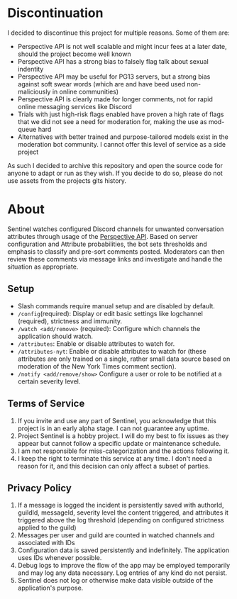 # Discontinuation

I decided to discontinue this project for multiple reasons. Some of them are:

- Perspective API is not well scalable and might incur fees at a later date, should the project become well known
- Perspective API has a strong bias to falsely flag talk about sexual indentity 
- Perspective API may be useful for PG13 servers, but a strong bias against soft swear words (which are and have beed used non-maliciously in online communities)
- Perspective API is clearly made for longer comments, not for rapid online messaging services like Discord
- Trials with just high-risk flags enabled have proven a high rate of flags that we did not see a need for moderation for, making the use as mod-queue hard
- Alternatives with better trained and purpose-tailored models exist in the moderation bot community. I cannot offer this level of service as a side project

As such I decided to archive this repository and open the source code for anyone to adapt or run as they wish. If you decide to do so, please do not use assets from the projects gits history.

# About

Sentinel watches configured Discord channels for unwanted conversation attributes through usage of the [Perspective API](https://perspectiveapi.com/). Based on server configuration and Attribute probabilities, the bot sets thresholds and emphasis to classify and pre-sort comments posted. Moderators can then review these comments via message links and investigate and handle the situation as appropriate.

## Setup

- Slash commands require manual setup and are disabled by default.
- `/config`(required): Display or edit basic settings like logchannel (required), strictness and immunity.
- `/watch <add/remove>` (required): Configure which channels the application should watch.
- `/attributes`: Enable or disable attributes to watch for.
- `/attributes-nyt`: Enable or disable attributes to watch for (these attributes are only trained on a single, rather small data source based on moderation of the New York Times comment section).
- `/notify <add/remove/show>` Configure a user or role to be notified at a certain severity level.

## Terms of Service

1. If you invite and use any part of Sentinel, you acknowledge that this project is in an early alpha stage. I can not guarantee any uptime.
2. Project Sentinel is a hobby project. I will do my best to fix issues as they appear but cannot follow a specific update or maintenance schedule.
3. I am not responsible for miss-categorization and the actions following it.
4. I keep the right to terminate this service at any time. I don't need a reason for it, and this decision can only affect a subset of parties.

## Privacy Policy

1. If a message is logged the incident is persistently saved with authorId, guildId, messageId, severity level the content triggered, and attributes it triggered above the log threshold (depending on configured strictness applied to the guild)
2. Messages per user and guild are counted in watched channels and associated with IDs
3. Configuration data is saved persistently and indefinitely. The application uses IDs whenever possible.
4. Debug logs to improve the flow of the app may be employed temporarily and may log any data necessary. Log entries of any kind do not persist.
5. Sentinel does not log or otherwise make data visible outside of the application's purpose.

